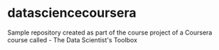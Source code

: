 # datasciencecoursera
Sample repository created as part of the course project of a Coursera course called - The Data Scientist's Toolbox
